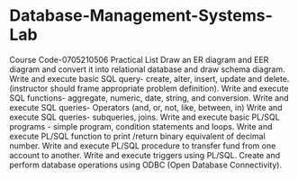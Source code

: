 # Database-Management-Systems-Lab
Course Code-0705210506
Practical List
Draw an ER diagram and EER diagram and convert it into relational database and draw schema diagram.
Write and execute basic SQL query- create, alter, insert, update and delete. (instructor should frame appropriate problem definition).
Write and execute SQL functions- aggregate, numeric, date, string, and conversion.
Write and execute SQL queries- Operators (and, or, not, like, between, in)
Write and execute SQL queries- subqueries, joins.
Write and execute basic PL/SQL programs - simple program, condition statements and loops.
Write and execute PL/SQL function to print /return binary equivalent of decimal number. 
Write and execute PL/SQL procedure to transfer fund from one account to another. 
Write and execute triggers using PL/SQL. 
Create and perform database operations using ODBC (Open Database Connectivity).
